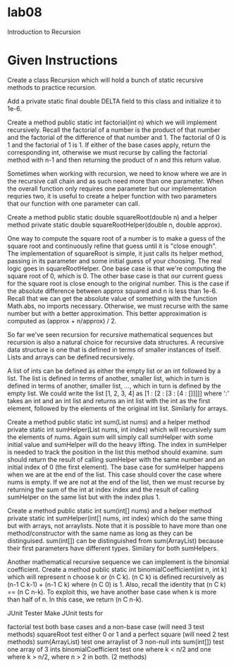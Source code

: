 # lab08

Introduction to Recursion

# Given Instructions

Create a class Recursion which will hold a bunch of static recursive methods to practice recursion.

Add a private static final double DELTA field to this class and initialize it to 1e-6.

Create a method public static int factorial(int n) which we will implement recursively. Recall the factorial of a number is the product of that number and the factorial of the difference of that number and 1. The factorial of 0 is 1 and the factorial of 1 is 1. If either of the base cases apply, return the corresponding int, otherwise we must recurse by calling the factorial method with n-1 and then returning the product of n and this return value.

Sometimes when working with recursion, we need to know where we are in the recursive call chain and as such need more than one parameter. When the overall function only requires one parameter but our implementation requries two, it is useful to create a helper function with two parameters that our function with one parameter can call.

Create a method public static double squareRoot(double n) and a helper method private static double squareRootHelper(double n, double approx).

One way to compute the square root of a number is to make a guess of the square root and continuously refine that guess until it is "close enough". The implementation of squareRoot is simple, it just calls its helper method, passing in its parameter and some initial guess of your choosing. The real logic goes in squareRootHelper. One base case is that we're computing the square root of 0, which is 0. The other base case is that our current guess for the square root is close enough to the original number. This is the case if the absolute difference between approx squared and n is less than 1e-6. Recall that we can get the absolute value of something with the function Math.abs, no imports necessary. Otherwise, we must recurse with the same number but with a better approximation. This better approximation is computed as (approx + n/approx) / 2.

So far we've seen recursion for recursive mathematical sequences but recursion is also a natural choice for recursive data structures. A recursive data structure is one that is defined in terms of smaller instances of itself. Lists and arrays can be defined recursively.

A list of ints can be defined as either the empty list or an int followed by a list. The list is defined in terms of another, smaller list, which in turn is defined in terms of another, smaller list, ..., which in turn is defined by the empty list. We could write the list [1, 2, 3, 4] as [1 : [2 : [3 : [4 : []]]]] where ':' takes an int and an int list and returns an int list with the int as the first element, followed by the elements of the original int list. Similarly for arrays.

Create a method public static int sum(List<Integer> nums) and a helper method private static int sumHelper(List<Integer> nums, int index) which will recursively sum the elements of nums. Again sum will simply call sumHelper with some initial value and sumHelper will do the heavy lifting. The index in sumHelper is needed to track the position in the list this method should examine. sum should return the result of calling sumHelper with the same number and an initial index of 0 (the first element). The base case for sumHelper happens when we are at the end of the list. This case should cover the case where nums is empty. If we are not at the end of the list, then we must recurse by returning the sum of the int at index index and the result of calling sumHelper on the same list but with the index plus 1.

Create a method public static int sum(int[] nums) and a helper method private static int sumHelper(int[] nums, int index) which do the same thing but with arrays, not arraylists. Note that it is possible to have more than one method/constructor with the same name as long as they can be distinguised. sum(int[]) can be distinguished from sum(ArrayList<Integer>) because their first parameters have different types. Similary for both sumHelpers.

Another mathematical recursive sequence we can implement is the binomial coefficient. Create a method public static int binomialCoefficient(int n, int k) which will represent n choose k or (n C k). (n C k) is defined recursively as (n-1 C k-1) + (n-1 C k) where (n C 0) is 1. Also, recall the identity that (n C k) == (n C n-k). To exploit this, we have another base case when k is more than half of n. In this case, we return (n C n-k).

JUnit Tester
Make JUnit tests for

factorial
test both base cases and a non-base case (will need 3 test methods)
squareRoot
test either 0 or 1 and a perfect square (will need 2 test methods)
sum(ArrayList)
test one arraylist of 3 non-null ints
sum(int[])
test one array of 3 ints
binomialCoefficient
test one where k < n/2 and one where k > n/2, where n > 2 in both. (2 methods)
